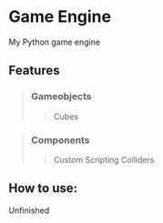 # Game Engine
My Python game engine

## Features
> ### Gameobjects
>> Cubes

> ### Components
>> Custom Scripting
>> Colliders

## How to use:
Unfinished
